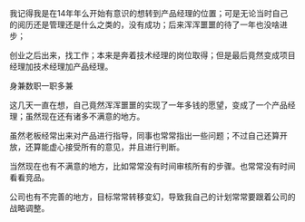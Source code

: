 我记得我是在14年年么开始有意识的想转到产品经理的位置；可是无论当时自己的阅历还是管理还是什么之类的，没有成功；后来浑浑噩噩的待了一年也没啥进步；

创业之后出来，找工作；本来是奔着技术经理的岗位取得；但是最后竟然变成项目经理加技术经理加产品经理。

身兼数职一职多兼

这几天一直在想，自己竟然浑浑噩噩的实现了一年多钱的愿望，变成了一个产品经理；虽然现在还有诸多不满意的地方。

虽然老板经常出来对产品进行指导，同事也常常指出一些问题；不过自己还算开放，还算能虚心接受所有的意见，并且进行判断。

当然现在也有不满意的地方，比如常常没有时间审核所有的步骤。也常常没有时间看看竞品。

公司也有不完善的地方，目标常常转移变幻，导致我自己的计划常常要跟着公司的战略调整。

